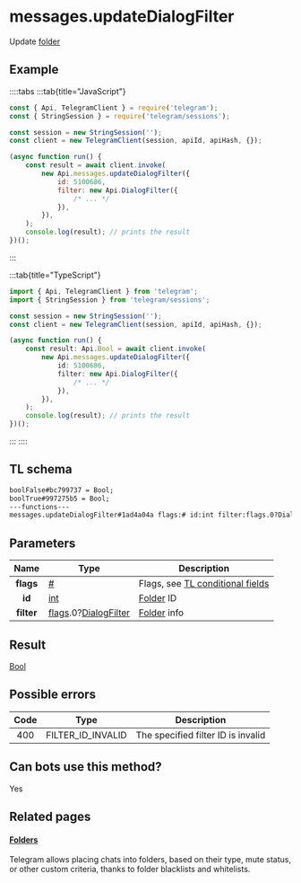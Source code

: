 # messages.updateDialogFilter

Update [folder](https://core.telegram.org/api/folders)

## Example

::::tabs
:::tab{title="JavaScript"}

```js
const { Api, TelegramClient } = require('telegram');
const { StringSession } = require('telegram/sessions');

const session = new StringSession('');
const client = new TelegramClient(session, apiId, apiHash, {});

(async function run() {
    const result = await client.invoke(
        new Api.messages.updateDialogFilter({
            id: 5100686,
            filter: new Api.DialogFilter({
                /* ... */
            }),
        }),
    );
    console.log(result); // prints the result
})();
```

:::

:::tab{title="TypeScript"}

```ts
import { Api, TelegramClient } from 'telegram';
import { StringSession } from 'telegram/sessions';

const session = new StringSession('');
const client = new TelegramClient(session, apiId, apiHash, {});

(async function run() {
    const result: Api.Bool = await client.invoke(
        new Api.messages.updateDialogFilter({
            id: 5100686,
            filter: new Api.DialogFilter({
                /* ... */
            }),
        }),
    );
    console.log(result); // prints the result
})();
```

:::
::::

## TL schema

```txt
boolFalse#bc799737 = Bool;
boolTrue#997275b5 = Bool;
---functions---
messages.updateDialogFilter#1ad4a04a flags:# id:int filter:flags.0?DialogFilter = Bool;
```

## Parameters

|    Name    | Type                                                                                                                                       | Description                                                                                             |
| :--------: | ------------------------------------------------------------------------------------------------------------------------------------------ | ------------------------------------------------------------------------------------------------------- |
| **flags**  | [#](https://core.telegram.org/type/%23)                                                                                                    | Flags, see [TL conditional fields](https://core.telegram.org/mtproto/TL-combinators#conditional-fields) |
|   **id**   | [int](https://core.telegram.org/type/int)                                                                                                  | [Folder](https://core.telegram.org/api/folders) ID                                                      |
| **filter** | [flags](https://core.telegram.org/mtproto/TL-combinators#conditional-fields).0?[DialogFilter](https://core.telegram.org/type/DialogFilter) | [Folder](https://core.telegram.org/api/folders) info                                                    |

## Result

[Bool](https://core.telegram.org/type/Bool)

## Possible errors

| Code | Type              | Description                        |
| :--: | ----------------- | ---------------------------------- |
| 400  | FILTER_ID_INVALID | The specified filter ID is invalid |

## Can bots use this method?

Yes

## Related pages

#### [Folders](https://core.telegram.org/api/folders)

Telegram allows placing chats into folders, based on their type, mute status, or other custom criteria, thanks to folder blacklists and whitelists.
